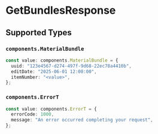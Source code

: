 # GetBundlesResponse


## Supported Types

### `components.MaterialBundle`

```typescript
const value: components.MaterialBundle = {
  uuid: "123e4567-d274-497f-9d68-22ec78a4410b",
  editDate: "2025-06-01 12:00:00",
  itemNumber: "<value>",
};
```

### `components.ErrorT`

```typescript
const value: components.ErrorT = {
  errorCode: 1000,
  message: "An error occurred completing your request",
};
```


